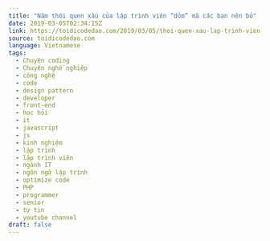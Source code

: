 ```yaml
---
title: "Năm thói quen xấu của lập trình viên “dỏm” mà các bạn nên bỏ"
date: 2019-03-05T02:34:15Z
link: https://toidicodedao.com/2019/03/05/thoi-quen-xau-lap-trinh-vien-nen-bo/
source: toidicodedao.com
language: Vietnamese
tags:
  - Chuyện coding
  - Chuyện nghề nghiệp
  - công nghệ
  - code
  - design pattern
  - developer
  - front-end
  - học hỏi
  - it
  - javascript
  - js
  - kinh nghiệm
  - lập trình
  - lập trình viên
  - ngành IT
  - ngôn ngữ lập trình
  - optimize code
  - PHP
  - programmer
  - senior
  - tự tin
  - youtube channel
draft: false
---
```

